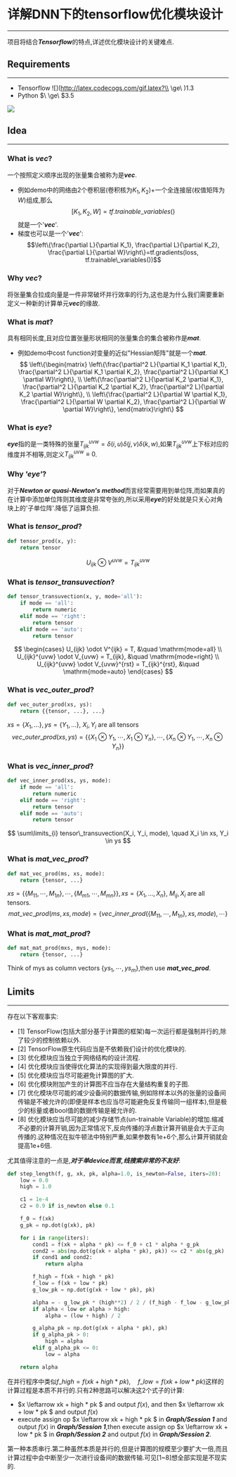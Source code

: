 # 详解DNN下的tensorflow优化模块设计
---
项目将结合***Tensorflow***的特点,详述优化模块设计的关键难点.

## Requirements
---
* Tensorflow  ![](http://latex.codecogs.com/gif.latex?\\ \ge\ )1.3
* Python $\ \ge\ $3.5

![](http://latex.codecogs.com/gif.latex?\\frac{1}{1+sin(x)})

## Idea
---
### What is ***vec***?
一个按照定义顺序出现的张量集合被称为是***vec***.
* 例如demo中的网络由2个卷积层(卷积核为$K_1,K_2$)+一个全连接层(权值矩阵为$W$)组成,那么
$$[K_1,K_2,W]=tf.trainable\_variables()$$
就是一个'***vec***'.
* 梯度也可以是一个'***vec***':
$$\left\{\frac{\partial L}{\partial K_1}, \frac{\partial L}{\partial K_2}, \frac{\partial L}{\partial W}\right\}=tf.gradients(loss, tf.trainable\_variables())$$

### Why ***vec***?
将张量集合拉成向量是一件非常破坏并行效率的行为,这也是为什么我们需要重新定义一种新的计算单元***vec***的缘故.
### What is ***mat***?
具有相同长度,且对应位置张量形状相同的张量集合的集合被称作是***mat***.
* 例如demo中cost function对变量的近似"Hessian矩阵"就是一个***mat***.
$$
\left\{\begin{matrix}
\left\{\frac{\partial^2 L}{\partial K_1 \partial K_1}, \frac{\partial^2 L}{\partial K_1 \partial K_2}, \frac{\partial^2 L}{\partial K_1 \partial W}\right\}, \\
\left\{\frac{\partial^2 L}{\partial K_2 \partial K_1}, \frac{\partial^2 L}{\partial K_2 \partial K_2}, \frac{\partial^2 L}{\partial K_2 \partial W}\right\}, \\
\left\{\frac{\partial^2 L}{\partial W \partial K_1}, \frac{\partial^2 L}{\partial W \partial K_2}, \frac{\partial^2 L}{\partial W \partial W}\right\},
\end{matrix}\right\}
$$

### What is ***eye***?
***eye***指的是一类特殊的张量$T_{ijk}^{uvw}=\delta(i,u)\delta(j,v)\delta(k,w)$,如果$T_{ijk}^{uvw}$上下标对应的维度并不相等,则定义$T_{ijk}^{uvw}\equiv0$.
### Why ***'eye'***?
对于***Newton or quasi-Newton's method***而言经常需要用到单位阵,而如果真的在计算中添加单位阵则其维度是非常夸张的,所以采用***eye***的好处就是只关心对角块上的'子单位阵'.降低了运算负担.
### What is ***tensor\_prod***?
```python
def tensor_prod(x, y):
    return tensor
```
$$U_{ijk} \otimes V^{uvw} = T_{ijk}^{uvw}$$
### What is ***tensor\_transuvection***?
```python
def tensor_transuvection(x, y, mode='all'):
    if mode == 'all':
        return numeric
    elif mode == 'right':
        return tensor
    elif mode == 'auto':
        return tensor
```
$$
\begin{cases}
U_{ijk} \odot V^{ijk} = T, &\quad \mathrm{mode=all} \\
U_{ijk}^{uvw} \odot V_{uvw} = T_{ijk}, &\quad \mathrm{mode=right} \\
U_{ijk}^{uvw} \odot V_{uvw}^{rst} = T_{ijk}^{rst}, &\quad \mathrm{mode=auto}
\end{cases}
$$
### What is ***vec_outer_prod***?
```python
def vec_outer_prod(xs, ys):
    return {{tensor, ...}, ...}
```
$xs = \{X_1, ...\}, ys = \{Y_1, ...\}$, $X_i, Y_i$ are all tensors
$$
vec\_outer\_prod(xs, ys) = \{ \{ X_1 \otimes Y_1, \cdots, X_1 \otimes Y_n \}, \cdots, \{ X_n \otimes Y_1, \cdots, X_n \otimes Y_n \} \}
$$
### What is ***vec_inner_prod***?
```python
def vec_inner_prod(xs, ys, mode):
    if mode == 'all':
        return numeric
    elif mode == 'right':
        return tensor
    elif mode == 'auto':
        return tensor
```
$$
\sum\limits_{i} tensor\_transuvection(X_i, Y_i, mode), \quad X_i \in xs, Y_i \in ys
$$
### What is ***mat_vec_prod***?
```python
def mat_vec_prod(ms, xs, mode):
    return {tensor, ...}
```
$xs = \{\{M_{11}, \cdots, M_{1n}\}, \cdots, \{M_{m1}, \cdots, M_{mn}\}\}, xs = \{X_1, ..., X_n\}$, $M_{ij}, X_i$ are all tensors.
$$
mat\_vec\_prod(ms, xs, mode) = \{vec\_inner\_prod(\{M_{11}, \cdots, M_{1n}\}, xs, mode), \cdots \}
$$
### What is ***mat_mat_prod***?
```python
def mat_mat_prod(mxs, mys, mode):
    return {tensor, ...}
```
Think of mys as column vectors $\{ ys_1, \cdots, ys_m \}$,then use ***mat_vec_prod***.

## Limits
---
存在以下客观事实:
* [1] TensorFlow(包括大部分基于计算图的框架)每一次运行都是强制并行的,除了较少的控制依赖以外.
* [2] TensorFlow原生代码应当是不依赖我们设计的优化模块的.
* [3] 优化模块应当独立于网络结构的设计流程.
* [4] 优化模块应当使得优化算法的实现得到最大限度的并行.
* [5] 优化模块应当尽可能避免计算图的扩大.
* [6] 优化模块附加产生的计算图不应当存在大量结构重复的子图.
* [7] 优化模块尽可能的减少设备间的数据传输,例如除样本以外的张量的设备间传输是不被允许的(即便是样本也应当尽可能避免反复传输同一组样本),但是极少的标量或者bool值的数据传输是被允许的.
* [8] 优化模块应当尽可能的减少存储节点(un-trainable Variable)的增加.缩减不必要的计算开销,因为正常情况下,反向传播的浮点数计算开销是会大于正向传播的.这种情况在拟牛顿法中特别严重,如果参数有1e+6个,那么计算开销就会提高1e+6倍.

尤其值得注意的一点是,***对于单device而言,线搜索非常的不友好***:
```python
def step_length(f, g, xk, pk, alpha=1.0, is_newton=False, iters=20):
    low = 0.0
    high = 1.0

    c1 = 1e-4
    c2 = 0.9 if is_newton else 0.1

    f_0 = f(xk)
    g_pk = np.dot(g(xk), pk)

    for i in range(iters):
        cond1 = f(xk + alpha * pk) <= f_0 + c1 * alpha * g_pk
        cond2 = abs(np.dot(g(xk + alpha * pk), pk)) <= c2 * abs(g_pk)
        if cond1 and cond2:
            return alpha

        f_high = f(xk + high * pk)
        f_low = f(xk + low * pk)
        g_low_pk = np.dot(g(xk + low * pk), pk)

        alpha = - g_low_pk * (high**2) / 2 / (f_high - f_low - g_low_pk * high)
        if alpha < low or alpha > high:
            alpha = (low + high) / 2

        g_alpha_pk = np.dot(g(xk + alpha * pk), pk)
        if g_alpha_pk > 0:
            high = alpha
        elif g_alpha_pk <= 0:
            low = alpha

    return alpha
```
在并行程序中类似$f\_high = f(xk + high * pk),\quad f\_low = f(xk + low * pk)$这样的计算过程是本质不并行的.只有2种思路可以解决这2个式子的计算:
* $x \leftarrow xk + high * pk $ and output $f(x)$, and then $x \leftarrow xk + low * pk $ and output $f(x)$
* execute assign op $x \leftarrow xk + high * pk $ in ***Graph/Session 1*** and output $f(x)$ in ***Graph/Session 1***,then execute assign op $x \leftarrow xk + low * pk $ in ***Graph/Session 2*** and output $f(x)$ in ***Graph/Session 2***.

第一种本质串行.第二种虽然本质是并行的,但是计算图的规模至少要扩大一倍,而且计算过程中会中断至少一次进行设备间的数据传输.可见[1~8]想全部实现是不现实的.
